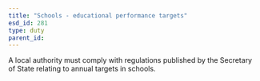 ```yaml
---
title: "Schools - educational performance targets"
esd_id: 281
type: duty
parent_id:  
---
```


A local authority must comply with regulations published by the Secretary of State relating to annual targets in schools.

